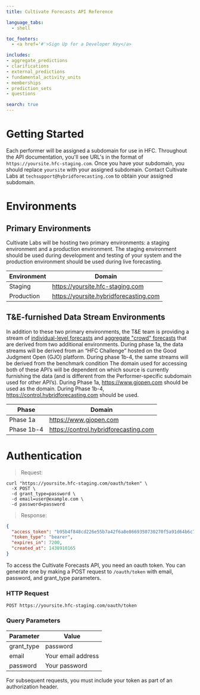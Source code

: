 ```yaml
---
title: Cultivate Forecasts API Reference

language_tabs:
  - shell

toc_footers:
  - <a href='#'>Sign Up for a Developer Key</a>

includes:
- aggregate_predictions
- clarifications
- external_predictions
- fundamental_activity_units
- memberships
- prediction_sets
- questions

search: true
---
```



# Getting Started

Each performer will be assigned a subdomain for use in HFC. Throughout the API documentation, you'll see URL's in the format of `https://yoursite.hfc-staging.com`. Once you have your subdomain, you should replace `yoursite` with your assigned subdomain. Contact Cultivate Labs at `techsupport@hybridforecasting.com` to obtain your assigned subdomain.

# Environments

## Primary Environments

Cultivate Labs will be hosting two primary environments: a staging environment and a production environment. The staging environment should be used during development and testing of your system and the production environment should be used during live forecasting.

Environment | Domain
--------- | -----------
Staging | https://yoursite.hfc-staging.com
Production | https://yoursite.hybridforecasting.com

## T&E-furnished Data Stream Environments

In addition to these two primary environments, the T&E team is providing a stream of [individual-level forecasts](#prediction-sets) and [aggregate "crowd" forecasts](#aggregate-predictions) that are derived from two additional environments. During phase 1a, the data streams will be derived from an “HFC Challenge” hosted on the Good Judgment Open (GJO) platform. During phase 1b-4, the same streams will be derived from the benchmark condition The domain used for accessing both of these API’s will be dependent on which source is currently furnishing the data (and is different from the Performer-specific subdomain used for other API’s). During Phase 1a, https://www.gjopen.com should be used as the domain. During Phase 1b-4, https://control.hybridforecasting.com should be used.

Phase | Domain
--------- | -----------
Phase 1a | https://www.gjopen.com
Phase 1b-4 | https://control.hybridforecasting.com

# Authentication

> Request:

```shell
curl "https://yoursite.hfc-staging.com/oauth/token" \
  -X POST \
  -d grant_type=password \
  -d email=user@example.com \
  -d password=password
```

> Response:

```json
{
  "access_token": "b95b4f848cd226e55b7a42f6a8e8669350730270f5a91d64b6c70328b0156d75",
  "token_type": "bearer",
  "expires_in": 7200,
  "created_at": 1438910165
}
```

To access the Cultivate Forecasts API, you need an oauth token. You can generate one by making a POST request to `/oauth/token` with email, password, and grant_type parameters.

### HTTP Request

`POST https://yoursite.hfc-staging.com/oauth/token`

### Query Parameters

Parameter | Value
--------- | -----------
grant_type | password
email | Your email address
password | Your password


For subsequent requests, you must include your token as part of an authorization header.
